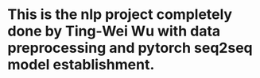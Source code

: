 # This is the nlp project completely done by Ting-Wei Wu with data preprocessing and pytorch seq2seq model establishment.
